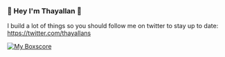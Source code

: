 ### 🖖 Hey I'm Thayallan 🖖
I build a lot of things so you should follow me on twitter to stay up to date: https://twitter.com/thayallans

[![My Boxscore](https://github-readme-stats.vercel.app/api?username=thayallans)](https://github.com/anuraghazra/github-readme-stats)
